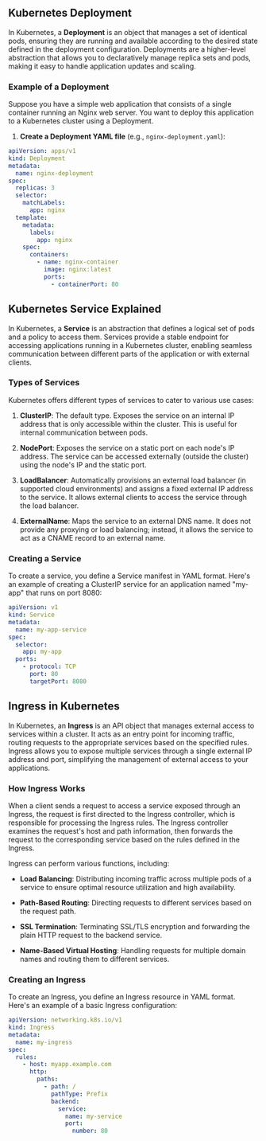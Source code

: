 ## Kubernetes Deployment

In Kubernetes, a **Deployment** is an object that manages a set of identical pods, ensuring they are running and available according to the desired state defined in the deployment configuration. Deployments are a higher-level abstraction that allows you to declaratively manage replica sets and pods, making it easy to handle application updates and scaling.

### Example of a Deployment

Suppose you have a simple web application that consists of a single container running an Nginx web server. You want to deploy this application to a Kubernetes cluster using a Deployment.

1. **Create a Deployment YAML file** (e.g., `nginx-deployment.yaml`):

```yaml
apiVersion: apps/v1
kind: Deployment
metadata:
  name: nginx-deployment
spec:
  replicas: 3
  selector:
    matchLabels:
      app: nginx
  template:
    metadata:
      labels:
        app: nginx
    spec:
      containers:
        - name: nginx-container
          image: nginx:latest
          ports:
            - containerPort: 80
```


## Kubernetes Service Explained

In Kubernetes, a **Service** is an abstraction that defines a logical set of pods and a policy to access them. Services provide a stable endpoint for accessing applications running in a Kubernetes cluster, enabling seamless communication between different parts of the application or with external clients.

### Types of Services

Kubernetes offers different types of services to cater to various use cases:

1. **ClusterIP**: The default type. Exposes the service on an internal IP address that is only accessible within the cluster. This is useful for internal communication between pods.

2. **NodePort**: Exposes the service on a static port on each node's IP address. The service can be accessed externally (outside the cluster) using the node's IP and the static port.

3. **LoadBalancer**: Automatically provisions an external load balancer (in supported cloud environments) and assigns a fixed external IP address to the service. It allows external clients to access the service through the load balancer.

4. **ExternalName**: Maps the service to an external DNS name. It does not provide any proxying or load balancing; instead, it allows the service to act as a CNAME record to an external name.

### Creating a Service

To create a service, you define a Service manifest in YAML format. Here's an example of creating a ClusterIP service for an application named "my-app" that runs on port 8080:

```yaml
apiVersion: v1
kind: Service
metadata:
  name: my-app-service
spec:
  selector:
    app: my-app
  ports:
    - protocol: TCP
      port: 80
      targetPort: 8080
```

## Ingress in Kubernetes

In Kubernetes, an **Ingress** is an API object that manages external access to services within a cluster. It acts as an entry point for incoming traffic, routing requests to the appropriate services based on the specified rules. Ingress allows you to expose multiple services through a single external IP address and port, simplifying the management of external access to your applications.

### How Ingress Works

When a client sends a request to access a service exposed through an Ingress, the request is first directed to the Ingress controller, which is responsible for processing the Ingress rules. The Ingress controller examines the request's host and path information, then forwards the request to the corresponding service based on the rules defined in the Ingress.

Ingress can perform various functions, including:

- **Load Balancing**: Distributing incoming traffic across multiple pods of a service to ensure optimal resource utilization and high availability.

- **Path-Based Routing**: Directing requests to different services based on the request path.

- **SSL Termination**: Terminating SSL/TLS encryption and forwarding the plain HTTP request to the backend service.

- **Name-Based Virtual Hosting**: Handling requests for multiple domain names and routing them to different services.

### Creating an Ingress

To create an Ingress, you define an Ingress resource in YAML format. Here's an example of a basic Ingress configuration:

```yaml
apiVersion: networking.k8s.io/v1
kind: Ingress
metadata:
  name: my-ingress
spec:
  rules:
    - host: myapp.example.com
      http:
        paths:
          - path: /
            pathType: Prefix
            backend:
              service:
                name: my-service
                port:
                  number: 80
```
